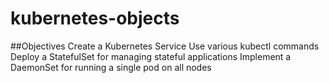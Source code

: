 # kubernetes-objects

##Objectives
Create a Kubernetes Service
Use various kubectl commands
Deploy a StatefulSet for managing stateful applications
Implement a DaemonSet for running a single pod on all nodes
